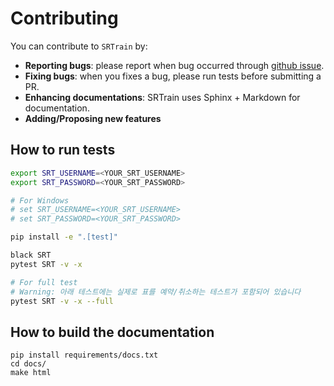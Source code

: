 # Contributing

You can contribute to `SRTrain` by:

- **Reporting bugs**: please report when bug occurred through [github issue](https://github.com/ryanking13/SRT/issues).
- **Fixing bugs**: when you fixes a bug, please run tests before submitting a PR.
- **Enhancing documentations**: SRTrain uses Sphinx + Markdown for documentation.
- **Adding/Proposing new features**

## How to run tests

```sh
export SRT_USERNAME=<YOUR_SRT_USERNAME>
export SRT_PASSWORD=<YOUR_SRT_PASSWORD>

# For Windows
# set SRT_USERNAME=<YOUR_SRT_USERNAME>
# set SRT_PASSWORD=<YOUR_SRT_PASSWORD>

pip install -e ".[test]"

black SRT
pytest SRT -v -x

# For full test
# Warning: 아래 테스트에는 실제로 표를 예약/취소하는 테스트가 포함되어 있습니다
pytest SRT -v -x --full
```

## How to build the documentation

```
pip install requirements/docs.txt
cd docs/
make html
```

